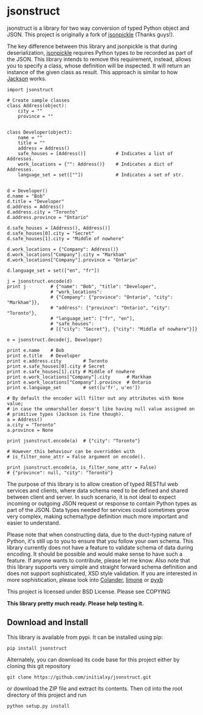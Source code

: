 jsonstruct
==========

jsonstruct is a library for two way conversion of typed Python object and JSON. This project is originally a fork of [jsonpickle](jsonpickle.github.com) (Thanks guys!).

The key difference between this library and jsonpickle is that during deserialization, [jsonpickle](jsonpickle.github.com) requires Python types to be recorded as part of the JSON. This library intends to remove this requirement, instead, allows you to specify a class, whose definition will be inspected. It will return an instance of the given class as result. This approach is similar to how [Jackson](https://github.com/FasterXML/jackson) works.
    
    import jsonstruct

    # Create sample classes
    class Address(object):
        city = ""
        province = ""


    class Developer(object):
        name = ""
        title = ""
        address = Address()
        safe_houses = [Address()]           # Indicates a list of Addresses.
        work_locations = {"": Address()}    # Indicates a dict of Addresses.
        language_set = set([""])            # Indicates a set of str.


    d = Developer()
    d.name = "Bob"
    d.title = "Developer"
    d.address = Address()
    d.address.city = "Toronto"
    d.address.province = "Ontario"

    d.safe_houses = [Address(), Address()]
    d.safe_houses[0].city = "Secret"
    d.safe_houses[1].city = "Middle of nowhere"

    d.work_locations = {"Company": Address()}
    d.work_locations["Company"].city = "Markham"
    d.work_locations["Company"].province = "Ontario"

    d.language_set = set(["en", "fr"])

    j = jsonstruct.encode(d)
    print j         # {"name": "Bob", "title": "Developer",
                    # "work_locations":
                    # {"Company": {"province": "Ontario", "city": "Markham"}},
                    # "address": {"province": "Ontario", "city": "Toronto"},
                    # "language_set": ["fr", "en"],
                    # "safe_houses":
                    # [{"city": "Secret"}, {"city": "Middle of nowhere"}]}

    e = jsonstruct.decode(j, Developer)

    print e.name    # Bob
    print e.title   # Developer
    print e.address.city        # Toronto
    print e.safe_houses[0].city # Secret
    print e.safe_houses[1].city # Middle of nowhere
    print e.work_locations["Company"].city      # Markham
    print e.work_locations["Company"].province  # Ontario
    print e.language_set        # set([u'fr', u'en'])

    # By default the encoder will filter out any attributes with None value;
    # in case the unmarshaller doesn't like having null value assigned on
    # primitive types (Jackson is fine though).
    a = Address()
    a.city = "Toronto"
    a.province = None

    print jsonstruct.encode(a)  # {"city": "Toronto"}

    # However this behaviour can be overridden with
    # is_filter_none_attr = False argument on encode().

    print jsonstruct.encode(a, is_filter_none_attr = False)
    # {"province": null, "city": "Toronto"}

The purpose of this library is to allow creation of typed RESTful web services and clients, where data schema need to be defined and shared between client and server. In such scenario, it is not ideal to expect incoming or outgoing JSON request or response to contain Python types as part of the JSON. Data types needed for services could sometimes grow very complex, making schema/type definition much more important and easier to understand.

Please note that when constructing data, due to the duct-typing nature of Python, it's still up to you to ensure that you follow your own schema. This library currently does not have a feature to validate schema of data during encoding. It should be possible and would make sense to have such a feature. If anyone wants to contribute, please let me know. Also note that this library supports very simple and straight forward schema definition and does not support sophisticated, XSD style validation. If you are interested in more sophistication, please look into [Colander](http://docs.pylonsproject.org/projects/colander/en/latest/), [limone](https://pypi.python.org/pypi/limone) or [pyxb](http://pyxb.sourceforge.net/)

This project is licensed under BSD License. Please see COPYING

**This library pretty much ready. Please help testing it.**

Download and Install
--------------------

This library is available from pypi. It can be installed using pip:

    pip install jsonstruct

Alternately, you can download its code base for this project either by cloning this git repository

    git clone https://github.com/initialxy/jsonstruct.git

or download the ZIP file and extract its contents. Then cd into the root directory of this project and run

    python setup.py install
